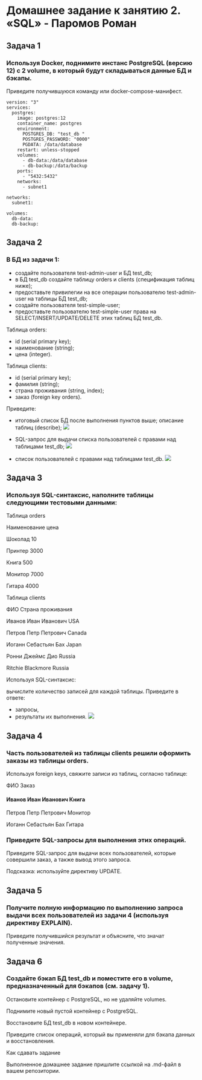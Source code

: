 # Домашнее задание к занятию 2. «SQL» - Паромов Роман

## Задача 1

### Используя Docker, поднимите инстанс PostgreSQL (версию 12) c 2 volume, в который будут складываться данные БД и бэкапы.

Приведите получившуюся команду или docker-compose-манифест.
```
version: "3"
services:
  postgres:
    image: postgres:12
    container_name: postgres
    environment:             
      POSTGRES_DB: "test_db "
      POSTGRES_PASSWORD: "0000"
      PGDATA: /data/database
    restart: unless-stopped
    volumes:
      - db-data:/data/database
      - db-backup:/data/backup
    ports:
      - "5432:5432"
    networks:
      - subnet1

networks:
  subnet1:

volumes:
  db-data:
  db-backup:
```

## Задача 2

### В БД из задачи 1:

* создайте пользователя test-admin-user и БД test_db;
* в БД test_db создайте таблицу orders и clients (спeцификация таблиц ниже);
* предоставьте привилегии на все операции пользователю test-admin-user на таблицы БД test_db;
* создайте пользователя test-simple-user;
* предоставьте пользователю test-simple-user права на SELECT/INSERT/UPDATE/DELETE этих таблиц БД test_db.

Таблица orders:

* id (serial primary key);
* наименование (string);
* цена (integer).

Таблица clients:

* id (serial primary key);
* фамилия (string);
* страна проживания (string, index);
* заказ (foreign key orders).

Приведите:

* итоговый список БД после выполнения пунктов выше; описание таблиц (describe);
![](https://github.com/Romera14/11-01_BD/blob/main/bases%20and%20tables.png)

* SQL-запрос для выдачи списка пользователей с правами над таблицами test_db;
![](https://github.com/Romera14/11-01_BD/blob/main/sql_prvlg_users.png)

* список пользователей с правами над таблицами test_db.
![](https://github.com/Romera14/11-01_BD/blob/main/dp_prvlg_users.png)

## Задача 3

### Используя SQL-синтаксис, наполните таблицы следующими тестовыми данными:

Таблица orders

Наименование	цена

Шоколад	10

Принтер	3000

Книга	500

Монитор	7000

Гитара	4000

Таблица clients

ФИО	Страна проживания

Иванов Иван Иванович	USA

Петров Петр Петрович	Canada

Иоганн Себастьян Бах	Japan

Ронни Джеймс Дио	Russia

Ritchie Blackmore	Russia

Используя SQL-синтаксис:

вычислите количество записей для каждой таблицы.
Приведите в ответе:

- запросы,
- результаты их выполнения.
![](https://github.com/Romera14/11-01_BD/blob/main/push%20tables.png)

## Задача 4

### Часть пользователей из таблицы clients решили оформить заказы из таблицы orders.

Используя foreign keys, свяжите записи из таблиц, согласно таблице:

ФИО	Заказ

#### Иванов Иван Иванович	Книга

Петров Петр Петрович	Монитор

Иоганн Себастьян Бах	Гитара

### Приведите SQL-запросы для выполнения этих операций.

Приведите SQL-запрос для выдачи всех пользователей, которые совершили заказ, а также вывод этого запроса.

Подсказка: используйте директиву UPDATE.

## Задача 5

### Получите полную информацию по выполнению запроса выдачи всех пользователей из задачи 4 (используя директиву EXPLAIN).

Приведите получившийся результат и объясните, что значат полученные значения.

## Задача 6

### Создайте бэкап БД test_db и поместите его в volume, предназначенный для бэкапов (см. задачу 1).

Остановите контейнер с PostgreSQL, но не удаляйте volumes.

Поднимите новый пустой контейнер с PostgreSQL.

Восстановите БД test_db в новом контейнере.

Приведите список операций, который вы применяли для бэкапа данных и восстановления.

Как cдавать задание

Выполненное домашнее задание пришлите ссылкой на .md-файл в вашем репозитории.

